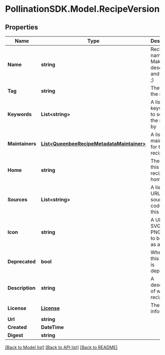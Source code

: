 
# PollinationSDK.Model.RecipeVersion

## Properties

Name | Type | Description | Notes
------------ | ------------- | ------------- | -------------
**Name** | **string** | Recipe name. Make it descriptive and helpful ;) | 
**Tag** | **string** | The tag of the recipe | 
**Keywords** | **List&lt;string&gt;** | A list of keywords to search the recipe by | [optional] 
**Maintainers** | [**List&lt;QueenbeeRecipeMetadataMaintainer&gt;**](QueenbeeRecipeMetadataMaintainer.md) | A list of maintainers for the recipe | [optional] 
**Home** | **string** | The URL of this recipe&#39;s home page | [optional] 
**Sources** | **List&lt;string&gt;** | A list of URLs to source code for this project | [optional] 
**Icon** | **string** | A URL to an SVG or PNG image to be used as an icon | [optional] 
**Deprecated** | **bool** | Whether this recipe is deprecated | [optional] 
**Description** | **string** | A description of what this recipe does | [optional] 
**License** | [**License**](License.md) | The license information. | [optional] 
**Url** | **string** |  | 
**Created** | **DateTime** |  | 
**Digest** | **string** |  | 

[[Back to Model list]](../README.md#documentation-for-models)
[[Back to API list]](../README.md#documentation-for-api-endpoints)
[[Back to README]](../README.md)


